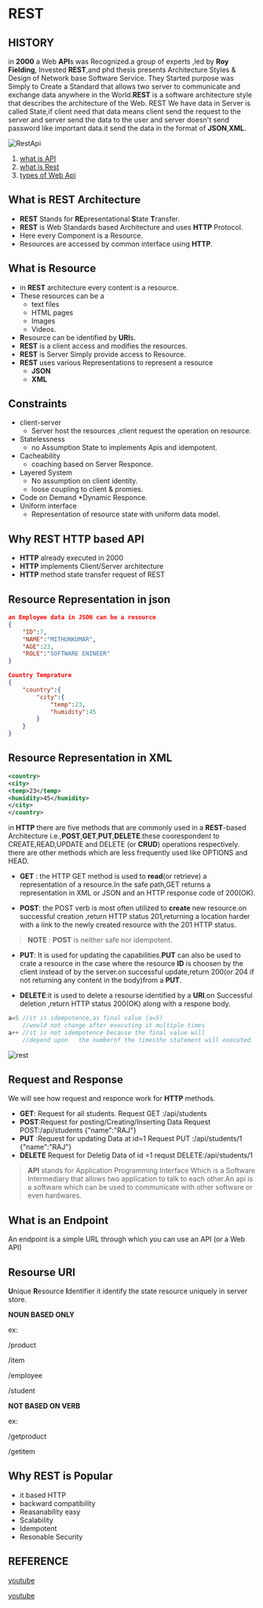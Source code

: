 # REST

## HISTORY
 in **2000** a Web **API**s was Recognized.a group of experts ,led by **Roy Fielding**, Invested **REST**,and phd thesis presents Architecture Styles & Design of Network base Software Service.
 They Started purpose was Simply to Create a Standard that allows two server to communicate and exchange data anywhere in the World.**REST** is a software architecture style that describes the architecture of the Web. REST We have data in Server is called State,if client need that data means client send the request to the server and server send the data to the user and server doesn't send password like important data.it send the data in the format of **JSON**,**XML**.

![RestApi](https://www.mindinventory.com/blog/wp-content/uploads/2022/10/rest-api-model-1.png)


1. [what is API](https://g.co/kgs/3gmHEP)  
1. [what is Rest](https://g.co/kgs/tixZRC)
1. [types of Web Api](https://www.techtarget.com/searchapparchitecture/tip/What-are-the-types-of-APIs-and-their-differences)



## What is REST Architecture

* **REST** Stands for **RE**presentational **S**tate **T**ransfer.
* **REST** is Web Standards based Architecture and uses **HTTP** Protocol.
* Here every Component is a Resource.
* Resources are accessed by common interface using **HTTP**.

## What is Resource

*  in **REST** architecture every content is a resource.
* These resources can be a 
    * text files
    * HTML pages
    * Images
    * Videos.
* **R**esource can be identified by **URI**s.
* **REST** is a client access and modifies the resources.
* **REST** is Server Simply provide access to Resource.
* **REST** uses various Representations to represent a resource 
    * **JSON**
    * **XML**

## Constraints
* client-server
    * Server host the resources ,client request the operation on resource.
* Statelessness
    * no Assumption State to implements Apis and idempotent.
* Cacheability
    * coaching based on Server Responce.
* Layered System
    * No assumption on client identity.
    * loose coupling to client & promies.
* Code on Demand
    *Dynamic Responce.
* Uniform interface
    * Representation of resource state with uniform data model.

## Why REST HTTP based API
* **HTTP** already executed in 2000
* **HTTP** implements Client/Server architecture
* **HTTP** method state transfer request of REST 

## Resource Representation in json

```json
an Employee data in JSON can be a resource
{
    "ID":7,
    "NAME":"MITHUNKUMAR",
    "AGE":23,
    "ROLE":"SOFTWARE ENINEER"
}

```

```json
Country Temprature 
{
    "country":{
        "city":{
            "temp":23,
            "humidity":45
        }
    }
}

```

## Resource Representation in XML
```xml
<country>
<city>
<temp>23</temp>
<humidity>45</humidity>
</city>
</country>

```

in **HTTP** there are five methods that are commonly used in a **REST**-based Architecture i.e.,**POST**,**GET**,**PUT**,**DELETE**.these coorespondent to CREATE,READ,UPDATE and DELETE (or **CRUD**)   operations respectively. there are other methods which are less frequently used like OPTIONS and HEAD.
* **GET** : the HTTP GET method is used to **read**(or retrieve) a representation of a resource.In the safe path,GET returns a representation in XML or JSON and an HTTP response code of 200(OK).

* **POST**: the POST verb is most often utilized to **create** new resource.on successful creation ,return HTTP status 201,returning  a location harder with a link to the newly created resource with the 201 HTTP status.
> **NOTE** : **POST** is neither safe nor idempotent.
* **PUT**: It is used for updating the capabilities.**PUT** can also be used to crate a resource in the case where the resource **ID** is choosen by the client instead of by the server.on  successful update,return 200(or 204 if not returning any content in the body)from a **PUT**.

* **DELETE**:it is used to delete a resourse identified by a **URI**.on Successful deletion ,return HTTP status 200(OK) along with a respone body.

```java
a=5 //it is idempotence,as final value (a=5)
    //would not change after executing it multiple times 
a++ //it is not idempotence because the final value will 
    //depend upon   the numberof the timesthe statement will executed

```

![rest](https://encrypted-tbn0.gstatic.com/images?q=tbn:ANd9GcQ_LEvQzaWnXSWs7Z-BLcpYIAyLViGQxtq51oa13DapeWPalp7evhpn4gbOD6EVwvJGRRQ&usqp=CAU)



## Request and Response
We will see how request and responce work for **HTTP** methods.
* **GET**: Request for all students.
      Request
  GET :/api/students
* **POST**:Request for posting/Creating/Inserting Data
      Request
  POST:/api/students
  {"name":"RAJ"}
* **PUT** :Request for updating Data at id=1
    Request
  PUT :/api/students/1
  {"name":"RAJ"}     
* **DELETE** Request for Deletig Data of id =1
    requst
   DELETE:/api/students/1


> **API** stands for Application  Programming Interface Which is a Software Intermediary that allows two application to talk to each other.An api is a software which can be used to communicate with other software or even hardwares.

## What is an Endpoint
An endpoint is a simple URL through which you can use an API (or a Web API)

## Resourse URI
  **U**nique **R**esource **I**dentifier
  it identify the state resource uniquely in server store.

  **NOUN BASED ONLY**

  ex:

  /product

  /item

  /employee

  /student

 **NOT BASED ON VERB**

  ex:
  
  /getproduct

  /getitem

  ## Why REST is Popular

  * it based HTTP
  * backward compatibility
  * Reasanability easy
  * Scalability 
  * Idempotent
  * Resonable Security

## REFERENCE
[youtube ](https://youtu.be/Xh4EvFEFZXc "explain in tamil")

[youtube](https://youtu.be/qVTAB8Z2VmA "english")

